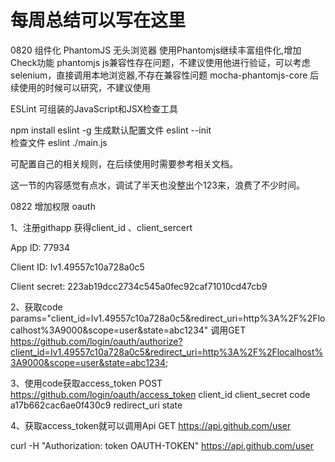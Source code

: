 # 每周总结可以写在这里
0820 组件化
PhantomJS  无头浏览器 
使用Phantomjs继续丰富组件化,增加Check功能
phantomjs js兼容性存在问题，不建议使用他进行验证，可以考虑selenium，直接调用本地浏览器,不存在兼容性问题
mocha-phantomjs-core 后续使用的时候可以研究，不建议使用

ESLint
可组装的JavaScript和JSX检查工具

npm install eslint  -g
生成默认配置文件
eslint --init  
检查文件
eslint ./main.js  

可配置自己的相关规则，在后续使用时需要参考相关文档。


这一节的内容感觉有点水，调试了半天也没整出个123来，浪费了不少时间。

0822
增加权限
oauth

1、注册githapp 获得client_id 、client_sercert

App ID: 77934

Client ID: Iv1.49557c10a728a0c5

Client secret: 223ab19dcc2734c545a0fec92caf71010cd47cb9

2、获取code
params="client_id=Iv1.49557c10a728a0c5&redirect_uri=http%3A%2F%2Flocalhost%3A9000&scope=user&state=abc1234"
调用GET 
https://github.com/login/oauth/authorize?client_id=Iv1.49557c10a728a0c5&redirect_uri=http%3A%2F%2Flocalhost%3A9000&scope=user&state=abc1234;


3、使用code获取access_token
POST 
https://github.com/login/oauth/access_token
client_id
client_secret
code    a17b662cac6ae0f430c9
redirect_uri
state

4、获取access_token就可以调用Api
GET https://api.github.com/user

curl -H "Authorization: token OAUTH-TOKEN" https://api.github.com/user
